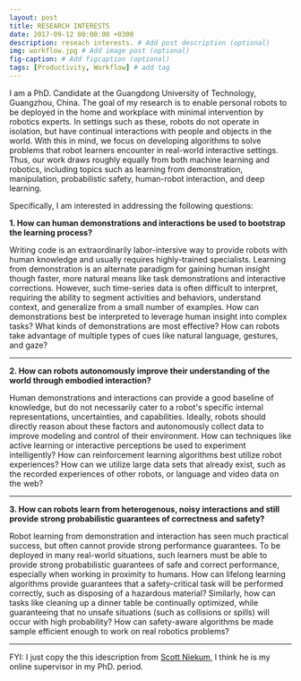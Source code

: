 ```yaml
---
layout: post
title: RESEARCH INTERESTS
date: 2017-09-12 00:00:00 +0300
description: reseach interests. # Add post description (optional)
img: workflow.jpg # Add image post (optional)
fig-caption: # Add figcaption (optional)
tags: [Productivity, Workflow] # add tag
---
```


I am a PhD. Candidate at the Guangdong University of Technology, Guangzhou, China. The goal of my research is to enable personal robots to be deployed in the home and workplace with minimal intervention by robotics experts. In settings such as these, robots do not operate in isolation, but have continual interactions with people and objects in the world. With this in mind, we focus on developing algorithms to solve problems that robot learners encounter in real-world interactive settings. Thus, our work draws roughly equally from both machine learning and robotics, including topics such as learning from demonstration, manipulation, probabilistic safety, human-robot interaction, and deep learning.

Specifically, I am interested in addressing the following questions:

**1. How can human demonstrations and interactions be used to bootstrap the learning process?**

Writing code is an extraordinarily labor-intersive way to provide robots with human knowledge and usually requires highly-trained specialists. Learning from demonstration is an alternate paradigm for gaining human insight though faster, more natural means like task demonstrations and interactive corrections. However, such time-series data is often difficult to interpret, requiring the ability to segment activities and behaviors, understand context, and generalize from a small number of examples. How can demonstrations best be interpreted to leverage human insight into complex tasks? What kinds of demonstrations are most effective? How can robots take advantage of multiple types of cues like natural language, gestures, and gaze?

---

**2. How can robots autonomously improve their understanding of the world through embodied interaction?** 

Human demonstrations and interactions can provide a good baseline of knowledge, but do not necessarily cater to a robot's specific internal representations, uncertainties, and capabilities. Ideally, robots should directly reason about these factors and autonomously collect data to improve modeling and control of their environment. How can techniques like active learning or interactive perceptions be used to experiment intelligently? How can reinforcement learning algorithms best utilize robot experiences? How can we utilize large data sets that already exist, such as the recorded experiences of other robots, or language and video data on the web?

---

**3. How can robots learn from heterogenous, noisy interactions and still provide strong probabilistic guarantees of correctness and safety?** 

Robot learning from demonstration and interaction has seen much practical success, but often cannot provide strong performance guarantees. To be deployed in many real-world situations, such learners must be able to provide strong probabilistic guarantees of safe and correct performance, especially when working in proximity to humans. How can lifelong learning algorithms provide guarantees that a safety-critical task will be performed correctly, such as disposing of a hazardous material? Similarly, how can tasks like cleaning up a dinner table be continually optimized, while guaranteeing that no unsafe situations (such as collisions or spills) will occur with high probability? How can safety-aware algorithms be made sample efficient enough to work on real robotics problems?

---

FYI: I just copy the this idescription from [Scott Niekum](http://www.cs.utexas.edu/~sniekum/research.php), I think he is my online supervisor in my PhD. period. 
